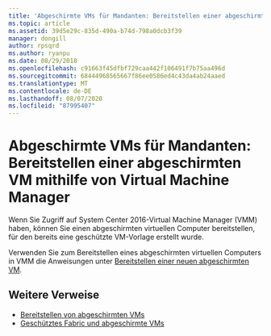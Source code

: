 ```yaml
---
title: 'Abgeschirmte VMs für Mandanten: Bereitstellen einer abgeschirmten VM mithilfe von Virtual Machine Manager'
ms.topic: article
ms.assetid: 39d5e29c-835d-490a-b74d-798a0dcb3f39
manager: dongill
author: rpsqrd
ms.author: ryanpu
ms.date: 08/29/2018
ms.openlocfilehash: c91663f45dfbf729caa442f106491f7b75aa496d
ms.sourcegitcommit: 68444968565667f86ee0586ed4c43da4ab24aaed
ms.translationtype: MT
ms.contentlocale: de-DE
ms.lasthandoff: 08/07/2020
ms.locfileid: "87995407"
---
```

# <a name="shielded-vms-for-tenants---deploying-a-shielded-vm-by-using-virtual-machine-manager"></a>Abgeschirmte VMs für Mandanten: Bereitstellen einer abgeschirmten VM mithilfe von Virtual Machine Manager

Wenn Sie Zugriff auf System Center 2016-Virtual Machine Manager (VMM) haben, können Sie einen abgeschirmten virtuellen Computer bereitstellen, für den bereits eine geschützte VM-Vorlage erstellt wurde.

Verwenden Sie zum Bereitstellen eines abgeschirmten virtuellen Computers in VMM die Anweisungen unter [Bereitstellen einer neuen abgeschirmten VM](/system-center/vmm/guarded-deploy-vm?view=sc-vmm-2019#provision-a-new-shielded-vm).

## <a name="additional-references"></a>Weitere Verweise

- [Bereitstellen von abgeschirmten VMs](guarded-fabric-configuration-scenarios-for-shielded-vms-overview.md)
- [Geschütztes Fabric und abgeschirmte VMs](guarded-fabric-and-shielded-vms-top-node.md)